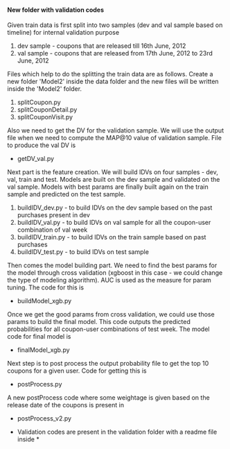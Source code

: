 #### New folder with validation codes ####

Given train data is first split into two samples (dev and val sample based on timeline) for internal validation purpose
 1. dev sample - coupons that are released till 16th June, 2012
 2. val sample - coupons that are released from 17th June, 2012 to 23rd June, 2012

Files which help to do the splitting the train data are as follows. Create a new folder 'Model2' inside the data folder and the new files will be written inside the 'Model2' folder.
 1. splitCoupon.py
 2. splitCouponDetail.py
 3. splitCouponVisit.py

Also we need to get the DV for the validation sample. We will use the output file when we need to compute the MAP@10 value of validation sample. File to produce the val DV is
 * getDV_val.py

Next part is the feature creation. We will build IDVs on four samples - dev, val, train and test. 
Models are built on the dev sample and validated on the val sample. Models with best params are finally built again on the train sample and predicted on the test sample.
 1. buildIDV_dev.py - to build IDVs on the dev sample based on the past purchases present in dev
 2. buildIDV_val.py - to build IDVs on val sample for all the coupon-user combination of val week
 3. buildIDV_train.py - to build IDVs on the train sample based on past purchases
 4. buildIDV_test.py - to build IDVs on test sample 

Then comes the model building part. We need to find the best params for the model through cross validation (xgboost in this case - we could change the type of modeling algorithm). AUC is used as the measure for param tuning. The code for this is
 * buildModel_xgb.py

Once we get the good params from cross validation, we could use those params to build the final model. This code outputs the predicted probabilities for all coupon-user combinations of test week. The model code for final model is 
 * finalModel_xgb.py

Next step is to post process the output probability file to get the top 10 coupons for a given user. Code for getting this is
 * postProcess.py

A new postProcess code where some weightage is given based on the release date of the coupons is present in
 * postProcess_v2.py

* Validation codes are present in the validation folder with a readme file inside *
